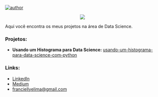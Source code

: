 [![author](https://img.shields.io/badge/author-franlima-critical.svg)](https://www.linkedin.com/in/franciellyelima/) 

<p align="center">
  <img src="https://github.com/franciellyl/img/blob/main/22589.jpg" >
</p>

Aqui você encontra os meus projetos na área de Data Science.

### Projetos:
- **Usando um Histograma para Data Science:** [usando-um-histograma-para-data-science-com-python](https://medium.com/@franciellyelima/usando-um-histograma-para-data-science-com-python-an%C3%A1lise-das-notifica%C3%A7%C3%B5es-de-casos-suspeitos-de-c4c4c44eb480)


### Links:
- [LinkedIn](https://www.linkedin.com/in/franciellyelima/)
- [Medium](https://franciellyelima.medium.com/)
- <franciellyelima@gmail.com>
